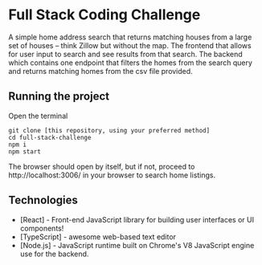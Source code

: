 # Full Stack Coding Challenge

A simple home address search that returns matching houses from a large set of
houses – think Zillow but without the map. The frontend that allows for user
input to search and see results from that search. The backend which contains one
endpoint that filters the homes from the search query and returns matching homes
from the csv file provided.

## Running the project

Open the terminal

```
git clone [this repository, using your preferred method]
cd full-stack-challenge
npm i
npm start
```

The browser should open by itself, but if not, proceed to http://localhost:3006/
in your browser to search home listings.

## Technologies

- [React] - Front-end JavaScript library for building user interfaces or UI
  components!
- [TypeScript] - awesome web-based text editor
- [Node.js] - JavaScript runtime built on Chrome's V8 JavaScript engine use for
  the backend.
